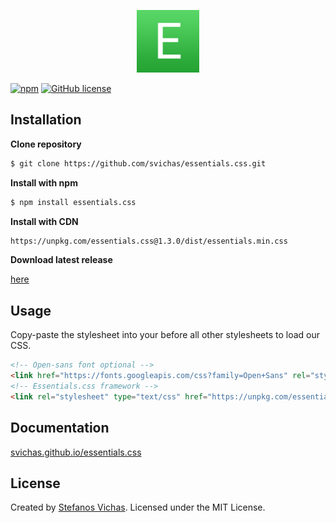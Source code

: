 <p align="center">
	<img src="essentials.png" alt="Essentials.css" width=100 height=100>
</p>


[![npm](https://img.shields.io/npm/v/essentials.css.svg)](https://www.npmjs.com/package/essentials.css)
[![GitHub license](https://img.shields.io/github/license/svichas/essentials.css.svg)](https://github.com/svichas/essentials.css/blob/master/LICENSE)

## Installation


**Clone repository**

```sh
$ git clone https://github.com/svichas/essentials.css.git
```


**Install with npm**

```sh
$ npm install essentials.css
```


**Install with CDN**

```html
https://unpkg.com/essentials.css@1.3.0/dist/essentials.min.css
```

**Download latest release**

<a href="https://github.com/svichas/essentials.css/releases">here</a>


## Usage

<p>Copy-paste the stylesheet <link> into your <head> before all other stylesheets to load our CSS.</p>

```html
<!-- Open-sans font optional -->
<link href="https://fonts.googleapis.com/css?family=Open+Sans" rel="stylesheet">
<!-- Essentials.css framework -->
<link rel="stylesheet" type="text/css" href="https://unpkg.com/essentials.css@1.3.0/dist/essentials.min.css">
```


## Documentation

<a href="https://svichas.github.io/essentials.css/">svichas.github.io/essentials.css</a>


## License

<p>Created by <a href="https://github.com/svichas">Stefanos Vichas</a>. Licensed under the MIT License.</p>
